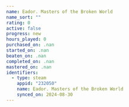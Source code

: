 ```yaml
---
name: Eador. Masters of the Broken World
name_sort: ""
rating: 0
active: false
progress: new
hours_played: 0
purchased_on: .nan
started_on: .nan
beaten_on: .nan
completed_on: .nan
mastered_on: .nan
identifiers:
  - type: steam
    appid: "232050"
    name: Eador. Masters of the Broken World
    synced_on: 2024-08-30
---
```

